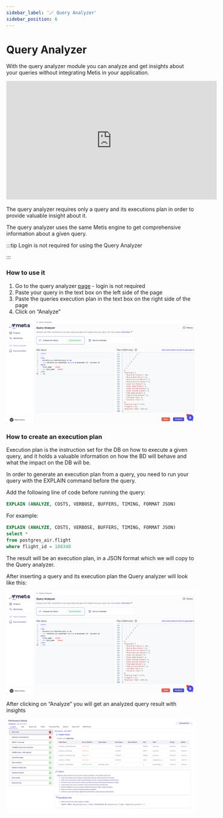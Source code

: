 ```yaml
---
sidebar_label: '🪄 Query Analyzer'
sidebar_position: 6
---
```


# Query Analyzer

With the query analyzer module you can analyze and get insights about your queries without integrating Metis in your application.

<center>
<iframe width="560" height="315" src="https://www.youtube.com/embed/zd6mDCGZxkk?si=Xkg5_hMp1iIDFgKX" title="YouTube video player" frameborder="0" allow="accelerometer; autoplay; clipboard-write; encrypted-media; gyroscope; picture-in-picture; web-share" allowfullscreen></iframe>
</center>

The query analyzer requires only a query and its executions plan in order to provide valuable insight about it.

The query analyzer uses the same Metis engine to get comprehensive information about a given query.

:::tip
Login is not required for using the Query Analyzer

:::

### How to use it

1. Go to the query analyzer [page](https://demo.metisdata.io/query-analysis) - login is not required
2. Paste your query in the text box on the left side of the page
3. Paste the queries execution plan in the text box on the right side of the page
4. Click on “Analyze”

![“Analyze”](Query%20analyzer/analyzer_full.png)

### How to create an execution plan

Execution plan is the instruction set for the DB on how to execute a given query, and it holds a valuable information on how the BD will behave and what the impact on the DB will be.

In order to generate an execution plan from a query, you need to run your query with the EXPLAIN command before the query.

Add the following line of code before running the query:

```sql
EXPLAIN (ANALYZE, COSTS, VERBOSE, BUFFERS, TIMING, FORMAT JSON)
```

For example:

```sql
EXPLAIN (ANALYZE, COSTS, VERBOSE, BUFFERS, TIMING, FORMAT JSON)
select *
from postgres_air.flight
where flight_id = 108340
```

The result will be an execution plan, in a JSON format which we will copy to the Query analyzer.

After inserting a query and its execution plan the Query analyzer will look like this:

![“Analyze”](Query%20analyzer/analyzer_full.png)

After clicking on “Analyze” you will get an analyzed query result with insights

![Screenshot 2023-08-29 at 18.53.27.png](Query%20analyzer/Screenshot_2023-08-29_at_18.53.27.png)
